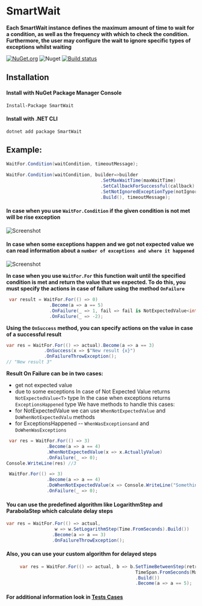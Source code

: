 # SmartWait

**Each SmartWait  instance defines the maximum amount of time to wait for a condition, as well as the frequency with which to check the condition. Furthermore, the user may configure the wait to ignore specific types of exceptions whilst waiting** 

[![NuGet.org](https://img.shields.io/nuget/v/SmartWait.svg?style=flat-square&label=NuGet.org)](https://www.nuget.org/packages/SmartWait/)
![Nuget](https://img.shields.io/nuget/dt/SmartWait)
[![Build status](https://ci.appveyor.com/api/projects/status/5p0bee7pvo6nn3tq/branch/master?svg=true)](https://ci.appveyor.com/project/valeraf23/smartwait/branch/master)
## Installation

#### Install with NuGet Package Manager Console
```
Install-Package SmartWait
```
#### Install with .NET CLI
```
dotnet add package SmartWait
```
## Example:
```csharp
WaitFor.Condition(waitCondition, timeoutMessage);
                     
WaitFor.Condition(waitCondition, builder=>builder
                                   .SetMaxWaitTime(maxWaitTime)
                                   .SetCallbackForSuccessful(callback)
                                   .SetNotIgnoredExceptionType(notIgnoredExceptionType)
                                   .Build(), timeoutMessage);
```
#### In case when you use `WaitFor.Condition` if the given condition is not met will be rise exception  
![Screenshot](https://user-images.githubusercontent.com/6804802/103997429-bbf75600-51a3-11eb-8107-8177951e6e43.png)

#### In case when some exceptions happen and we got not expected value we can read information about a `number of exceptions and where it happened`
![Screenshot](https://user-images.githubusercontent.com/6804802/103993612-8bf98400-519e-11eb-9a95-5e93451b9cfe.png)

**In case when you use `WaitFor.For` this function wait until the specified condition is met and return the value that we expected.
To do this, you must specify the actions in case of failure using the method `OnFailure`**
```csharp
 var result = WaitFor.For(() => 0)
                .Become(a => a == 5)
                .OnFailure(_ => 1, fail => fail is NotExpectedValue<int>)
                .OnFailure(_ => -2);
  ```  
**Using the `OnSuccess` method, you can specify actions on the value in case of a successful result**
  ```csharp
 var res = WaitFor.For(() => actual).Become(a => a == 3)
                .OnSuccess(x => $"New result {x}")
                .OnFailureThrowException();
// "New result 3"
  ```  
**Result On Failure can be in two cases:**
 - get not expected value
 - due to some exceptions
 In case of Not Expected Value returns `NotExpectedValue<T>` type
 In the case when exceptions returns `ExceptionsHappened` type
We have methods to handle this cases:
- for NotExpectedValue<T> we can use `WhenNotExpectedValue` and `DoWhenNotExpectedValu` methods
- for ExceptionsHappened -- `WhenWasExceptionsand` and `DoWhenWasExceptions`
 ```csharp
  var res = WaitFor.For(() => 3)
                .Become(a => a == 4)
                .WhenNotExpectedValue(x => x.ActuallyValue)
                .OnFailure(_ => 0);
Console.WriteLine(res) //3

  WaitFor.For(() => 3)
                .Become(a => a == 4)
                .DoWhenNotExpectedValue(x => Console.WriteLine("Something goes wrong"))
                .OnFailure(_ => 0);
  ```    
  ####  You can use the predefined algorithm like LogarithmStep and ParabolaStep which calculate delay steps
  ```csharp
 var res = WaitFor.For(() => actual,
                    w => w.SetLogarithmStep(Time.FromSeconds).Build())
                   .Become(a => a == 3)
                   .OnFailureThrowException();
  ```                
 #### Also, you can use your custom algorithm for delayed steps   
 
 ```csharp                
      var res = WaitFor.For(() => actual, b => b.SetTimeBetweenStep(retryAttempt =>
                                                 TimeSpan.FromSeconds(Math.Pow(2, retryAttempt)))
                                                 .Build())
                                                 .Become(a => a == 5);
```
#### For **additional information** look in [Tests Cases](https://github.com/valeraf23/SmartWait/blob/master/SmartWait.Tests/WaitForTest.cs)
